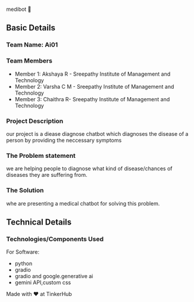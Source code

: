 medibot 🎯


## Basic Details
### Team Name: Ai01


### Team Members
- Member 1: Akshaya R - Sreepathy Institute of Management and Technology
- Member 2: Varsha C M - Sreepathy Institute of Management and Technology
- Member 3: Chaithra R- Sreepathy Institute of Management and Technology

### Project Description
our project is a diease diagnose chatbot which diagnoses the disease of a person by providing the neccessary symptoms

### The Problem statement
we are helping people to diagnose what kind of disease/chances of diseases they are suffering from. 

### The Solution
whe are presenting a medical chatbot for solving this problem.

## Technical Details
### Technologies/Components Used
For Software:
- python
- gradio
- gradio and google.generative ai
- gemini API,custom css

Made with ❤️ at TinkerHub

